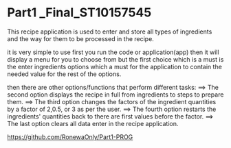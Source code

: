 # Part1 _Final_ST10157545
This recipe application is used to enter and store all types of ingredients and the way for them to be processed in the recipe.

it is very simple to use first you run the code or application(app) then it will display a menu for you to choose from but the first choice which is a must is the enter ingredients options which a must for the application to contain the needed value for the rest of the options.

then there are other options/functions that perform different tasks: ==> The second option displays the recipe in full from ingredients to steps to prepare them. ==> The third option changes the factors of the ingredient quantities by a factor of 2,0.5, or 3 as per the user. ==> The fourth option restarts the ingredients' quantities back to there are first values before the factor. ==> The last option clears all data enter in the recipe application.

https://github.com/RonewaOnly/Part1-PROG